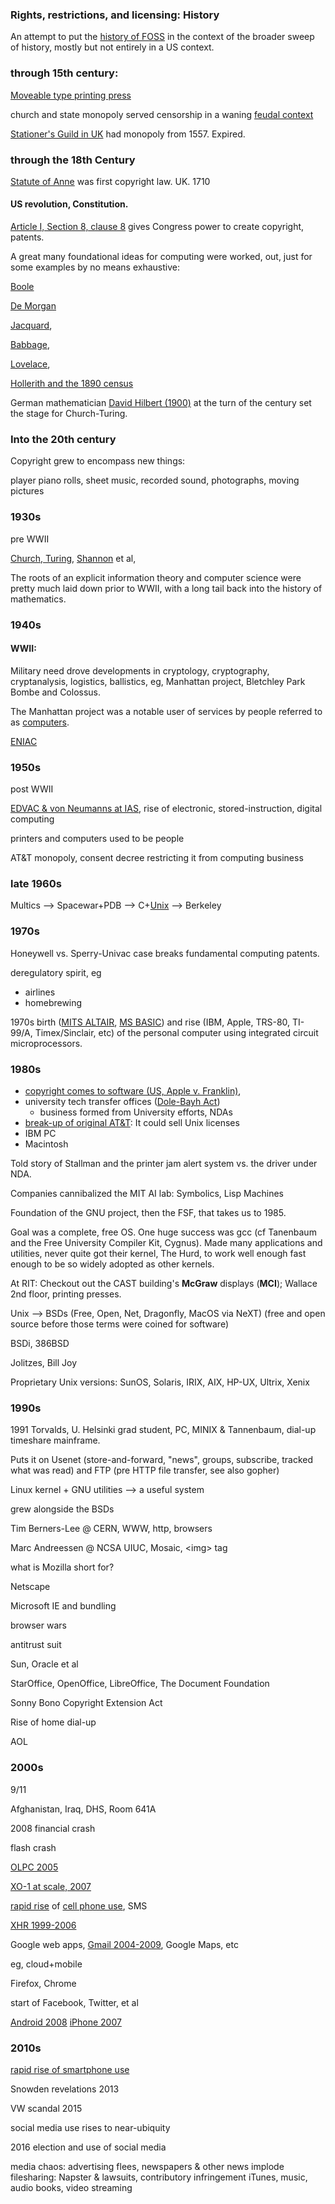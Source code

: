 
### Rights, restrictions, and licensing: History

An attempt to put the [history of FOSS](https://en.wikipedia.org/wiki/History_of_free_and_open-source_software) in the context of the broader sweep of 
history, mostly but not entirely in a US context.

### through 15th century:

[Moveable type printing press](https://en.wikipedia.org/wiki/History_of_printing) 

church and state monopoly served censorship in a waning [feudal context](https://en.wikipedia.org/wiki/Feudalism#End_of_European_feudalism_(1500%E2%80%931850s))

[Stationer's Guild in UK](https://en.wikipedia.org/wiki/Worshipful_Company_of_Stationers_and_Newspaper_Makers) had monopoly from 1557. Expired.

### through the 18th Century

[Statute of Anne](https://en.wikipedia.org/wiki/Statute_of_Anne) was first copyright law. UK. 1710

#### US revolution, Constitution. 

[Article I, Section 8, clause 8]() gives Congress power to create copyright, patents.

A great many foundational ideas for computing were worked, out, just for
some examples by no means exhaustive:

[Boole](https://en.wikipedia.org/wiki/George_Boole)

[De Morgan](https://en.wikipedia.org/wiki/De_Morgan%27s_laws)

[Jacquard](https://en.wikipedia.org/wiki/Jacquard_loom), 

[Babbage](https://en.wikipedia.org/wiki/Charles_Babbage), 

[Lovelace](https://en.wikipedia.org/wiki/Ada_Lovelace),

[Hollerith and the 1890 census](https://en.wikipedia.org/wiki/Herman_Hollerith)

German mathematician [David Hilbert (1900)](https://en.wikipedia.org/wiki/Hilbert%27s_problems)
at the turn of the century set the stage for Church-Turing.

### Into the 20th century

Copyright grew to encompass new things: 

player piano rolls, sheet music, recorded sound, photographs, moving pictures

### 1930s

pre WWII 

[Church, Turing](https://en.wikipedia.org/wiki/Church%E2%80%93Turing_thesis),
[Shannon](https://en.wikipedia.org/wiki/Claude_Shannon) et al, 

The roots of an explicit information theory and computer science were pretty
much laid down prior to WWII, with a long tail back into the history of
mathematics.

### 1940s

#### WWII:

Military need drove developments in cryptology, cryptography, cryptanalysis,
logistics, ballistics, eg, Manhattan project, Bletchley Park Bombe and
Colossus.

The Manhattan project was a notable user of services by people referred to
as [computers](https://en.wikipedia.org/wiki/Human_computer#Wartime_computing_and_the_invention_of_electronic_computing). 

[ENIAC](https://en.wikipedia.org/wiki/ENIAC)

### 1950s

post WWII 

[EDVAC & von Neumanns at IAS](https://en.wikipedia.org/wiki/IAS_machine), rise of electronic, stored-instruction, digital computing

printers and computers used to be people

AT&T monopoly, consent decree restricting it from computing business

### late 1960s

Multics --> Spacewar+PDB --> C+[Unix](https://en.wikipedia.org/wiki/File:Unix_history-simple.svg) --> Berkeley

### 1970s 

Honeywell vs. Sperry-Univac case breaks fundamental computing patents.

deregulatory spirit, eg

  * airlines
  * homebrewing

1970s birth ([MITS ALTAIR](https://en.wikipedia.org/wiki/Altair_8800), [MS BASIC](https://en.wikipedia.org/wiki/Open_Letter_to_Hobbyists)) and rise (IBM, Apple, TRS-80, TI-99/A, Timex/Sinclair, etc) of the personal computer using integrated circuit microprocessors.

### 1980s 

  * [copyright comes to software (US, Apple v. Franklin)](https://en.wikipedia.org/w/index.php?title=Software_copyright&oldid=882395503#History_of_software_copyrights_in_the_United_States), 
  * university tech transfer offices ([Dole-Bayh Act](https://en.wikipedia.org/wiki/Bayh%E2%80%93Dole_Act)) 
    * business formed from University efforts, NDAs
  * [break-up of original AT&T](https://en.wikipedia.org/wiki/Breakup_of_the_Bell_System): It could sell Unix licenses
  * IBM PC
  * Macintosh

Told story of Stallman and the printer jam alert system vs. the driver under NDA.

Companies cannibalized the MIT AI lab: Symbolics, Lisp Machines

Foundation of the GNU project, then the FSF, that takes us to 1985.

Goal was a complete, free OS.  One huge success was gcc (cf Tanenbaum and
the Free University Compiler Kit, Cygnus).  Made many applications and
utilities, never quite got their kernel, The Hurd, to work well enough fast
enough to be so widely adopted as other kernels.

At RIT: Checkout out the CAST building's **McGraw** displays (**MCI**); Wallace 2nd floor, printing presses.

Unix --> BSDs (Free, Open, Net, Dragonfly, MacOS via NeXT) (free and open
source before those terms were coined for software)

BSDi, 386BSD

Jolitzes, Bill Joy

Proprietary Unix versions: SunOS, Solaris, IRIX, AIX, HP-UX, Ultrix, Xenix

### 1990s

1991 Torvalds, U. Helsinki grad student, PC, MINIX & Tannenbaum, dial-up timeshare mainframe.

Puts it on Usenet (store-and-forward, "news", groups, subscribe, tracked what was read) and FTP (pre HTTP file transfer, see also gopher)

Linux kernel + GNU utilities --> a useful system

grew alongside the BSDs 

Tim Berners-Lee @ CERN, WWW, http, browsers

Marc Andreessen @ NCSA UIUC, Mosaic, \<img> tag

what is Mozilla short for?

Netscape

Microsoft IE and bundling

browser wars

antitrust suit

Sun, Oracle et al

StarOffice, OpenOffice, LibreOffice, The Document Foundation

Sonny Bono Copyright Extension Act

Rise of home dial-up

AOL

### 2000s

9/11

Afghanistan, Iraq, DHS, Room 641A

2008 financial crash

flash crash

[OLPC 2005](https://en.wikipedia.org/wiki/One_Laptop_per_Child)

[XO-1 at scale, 2007](https://en.wikipedia.org/wiki/OLPC_XO#History)

[rapid rise](https://upload.wikimedia.org/wikipedia/commons/7/7d/Annual_Cell_Phone_Subscriptions_-_United_States_1985_to_2010.jpg) 
of [cell phone use](http://www.bmj.com/content/bmj/344/bmj.e1147/F1.large.jpg), SMS

[XHR 1999-2006](https://en.wikipedia.org/wiki/XMLHttpRequest#History)

Google web apps, [Gmail 2004-2009](https://en.wikipedia.org/wiki/Gmail), Google Maps, etc

eg, cloud+mobile

Firefox, Chrome

start of Facebook, Twitter, et al 

[Android 2008]()
[iPhone 2007]()

### 2010s

[rapid rise of smartphone use](https://www.goboomtown.com/media/Smartphone-Penetration-in-the-US.jpg)

Snowden revelations 2013

VW scandal 2015

social media use rises to near-ubiquity

2016 election and use of social media


media chaos: advertising flees, newspapers & other news implode
filesharing: Napster & lawsuits, contributory infringement
iTunes, music, audio books, video streaming

